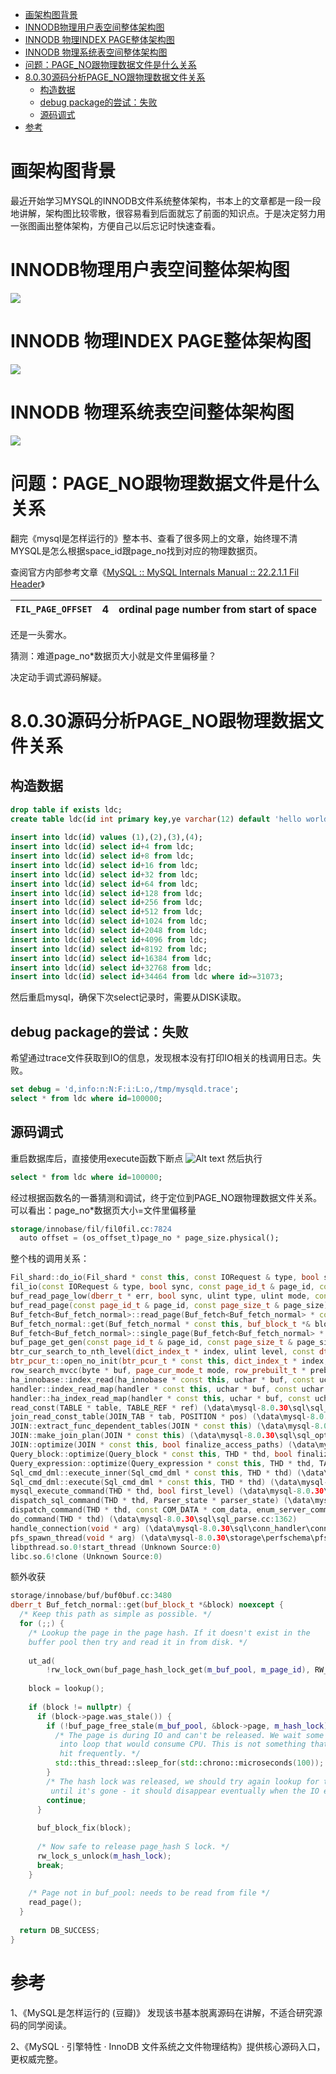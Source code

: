 - [画架构图背景](#画架构图背景)
- [INNODB物理用户表空间整体架构图](#innodb物理用户表空间整体架构图)
- [INNODB 物理INDEX PAGE整体架构图](#innodb-物理index-page整体架构图)
- [INNODB 物理系统表空间整体架构图](#innodb-物理系统表空间整体架构图)
- [问题：PAGE\_NO跟物理数据文件是什么关系](#问题page_no跟物理数据文件是什么关系)
- [8.0.30源码分析PAGE\_NO跟物理数据文件关系](#8030源码分析page_no跟物理数据文件关系)
  - [构造数据](#构造数据)
  - [debug package的尝试：失败](#debug-package的尝试失败)
  - [源码调式](#源码调式)
- [参考](#参考)

# 画架构图背景
最近开始学习MYSQL的INNODB文件系统整体架构，书本上的文章都是一段一段地讲解，架构图比较零散，很容易看到后面就忘了前面的知识点。于是决定努力用一张图画出整体架构，方便自己以后忘记时快速查看。


# INNODB物理用户表空间整体架构图
![](pic/002.png)
# INNODB 物理INDEX PAGE整体架构图
![](pic/003.png)
# INNODB 物理系统表空间整体架构图
![](pic/004.png)
# 问题：PAGE_NO跟物理数据文件是什么关系
翻完《mysql是怎样运行的》整本书、查看了很多网上的文章，始终理不清MYSQL是怎么根据space_id跟page_no找到对应的物理数据页。

查阅官方内部参考文章《[MySQL :: MySQL Internals Manual :: 22.2.1.1 Fil Header](https://dev.mysql.com/doc/internals/en/innodb-fil-header.html "MySQL :: MySQL Internals Manual :: 22.2.1.1 Fil Header")》

| `FIL_PAGE_OFFSET` | 4 | ordinal page number from start of space |
| ------------------- | - | --------------------------------------- |

还是一头雾水。

猜测：难道page_no*数据页大小就是文件里偏移量？

决定动手调式源码解疑。

# 8.0.30源码分析PAGE_NO跟物理数据文件关系

## 构造数据
```sql
drop table if exists ldc;
create table ldc(id int primary key,ye varchar(12) default 'hello world');
 
insert into ldc(id) values (1),(2),(3),(4);
insert into ldc(id) select id+4 from ldc;
insert into ldc(id) select id+8 from ldc;
insert into ldc(id) select id+16 from ldc;
insert into ldc(id) select id+32 from ldc;
insert into ldc(id) select id+64 from ldc;
insert into ldc(id) select id+128 from ldc;
insert into ldc(id) select id+256 from ldc;
insert into ldc(id) select id+512 from ldc;
insert into ldc(id) select id+1024 from ldc;
insert into ldc(id) select id+2048 from ldc;
insert into ldc(id) select id+4096 from ldc;
insert into ldc(id) select id+8192 from ldc;
insert into ldc(id) select id+16384 from ldc;
insert into ldc(id) select id+32768 from ldc;
insert into ldc(id) select id+34464 from ldc where id>=31073;
```
然后重启mysql，确保下次select记录时，需要从DISK读取。
## debug package的尝试：失败
希望通过trace文件获取到IO的信息，发现根本没有打印IO相关的栈调用日志。失败。
```sql
set debug = 'd,info:n:N:F:i:L:o,/tmp/mysqld.trace';
select * from ldc where id=100000;
```
## 源码调式
重启数据库后，直接使用execute函数下断点
![Alt text](pic/005.png)
然后执行
```sql
select * from ldc where id=100000;
```
经过根据函数名的一番猜测和调试，终于定位到PAGE_NO跟物理数据文件关系。可以看出：page_no*数据页大小=文件里偏移量
```sql
storage/innobase/fil/fil0fil.cc:7824
  auto offset = (os_offset_t)page_no * page_size.physical();
```
整个栈的调用关系：
```cpp
Fil_shard::do_io(Fil_shard * const this, const IORequest & type, bool sync, const page_id_t & page_id, const page_size_t & page_size, ulint byte_offset, ulint len, void * buf, void * message) (\data\mysql-8.0.30\storage\innobase\fil\fil0fil.cc:7826)
fil_io(const IORequest & type, bool sync, const page_id_t & page_id, const page_size_t & page_size, ulint byte_offset, ulint len, void * buf, void * message) (\data\mysql-8.0.30\storage\innobase\fil\fil0fil.cc:7981)
buf_read_page_low(dberr_t * err, bool sync, ulint type, ulint mode, const page_id_t & page_id, const page_size_t & page_size, bool unzip) (\data\mysql-8.0.30\storage\innobase\buf\buf0rea.cc:125)
buf_read_page(const page_id_t & page_id, const page_size_t & page_size) (\data\mysql-8.0.30\storage\innobase\buf\buf0rea.cc:290)
Buf_fetch<Buf_fetch_normal>::read_page(Buf_fetch<Buf_fetch_normal> * const this) (\data\mysql-8.0.30\storage\innobase\buf\buf0buf.cc:3889)
Buf_fetch_normal::get(Buf_fetch_normal * const this, buf_block_t *& block) (\data\mysql-8.0.30\storage\innobase\buf\buf0buf.cc:3512)
Buf_fetch<Buf_fetch_normal>::single_page(Buf_fetch<Buf_fetch_normal> * const this) (\data\mysql-8.0.30\storage\innobase\buf\buf0buf.cc:4084)
buf_page_get_gen(const page_id_t & page_id, const page_size_t & page_size, ulint rw_latch, buf_block_t * guess, Page_fetch mode, ut::Location location, mtr_t * mtr, bool dirty_with_no_latch) (\data\mysql-8.0.30\storage\innobase\buf\buf0buf.cc:4279)
btr_cur_search_to_nth_level(dict_index_t * index, ulint level, const dtuple_t * tuple, page_cur_mode_t mode, ulint latch_mode, btr_cur_t * cursor, ulint has_search_latch, const char * file, ulint line, mtr_t * mtr) (\data\mysql-8.0.30\storage\innobase\btr\btr0cur.cc:961)
btr_pcur_t::open_no_init(btr_pcur_t * const this, dict_index_t * index, const dtuple_t * tuple, page_cur_mode_t mode, ulint latch_mode, ulint has_search_latch, mtr_t * mtr, ut::Location location) (\data\mysql-8.0.30\storage\innobase\include\btr0pcur.h:616)
row_search_mvcc(byte * buf, page_cur_mode_t mode, row_prebuilt_t * prebuilt, ulint match_mode, const ulint direction) (\data\mysql-8.0.30\storage\innobase\row\row0sel.cc:4842)
ha_innobase::index_read(ha_innobase * const this, uchar * buf, const uchar * key_ptr, uint key_len, ha_rkey_function find_flag) (\data\mysql-8.0.30\storage\innobase\handler\ha_innodb.cc:10269)
handler::index_read_map(handler * const this, uchar * buf, const uchar * key, key_part_map keypart_map, ha_rkey_function find_flag) (\data\mysql-8.0.30\sql\handler.h:5282)
handler::ha_index_read_map(handler * const this, uchar * buf, const uchar * key, key_part_map keypart_map, ha_rkey_function find_flag) (\data\mysql-8.0.30\sql\handler.cc:3152)
read_const(TABLE * table, TABLE_REF * ref) (\data\mysql-8.0.30\sql\sql_executor.cc:3583)
join_read_const_table(JOIN_TAB * tab, POSITION * pos) (\data\mysql-8.0.30\sql\sql_executor.cc:3486)
JOIN::extract_func_dependent_tables(JOIN * const this) (\data\mysql-8.0.30\sql\sql_optimizer.cc:5706)
JOIN::make_join_plan(JOIN * const this) (\data\mysql-8.0.30\sql\sql_optimizer.cc:5226)
JOIN::optimize(JOIN * const this, bool finalize_access_paths) (\data\mysql-8.0.30\sql\sql_optimizer.cc:625)
Query_block::optimize(Query_block * const this, THD * thd, bool finalize_access_paths) (\data\mysql-8.0.30\sql\sql_select.cc:1818)
Query_expression::optimize(Query_expression * const this, THD * thd, TABLE * materialize_destination, bool create_iterators, bool finalize_access_paths) (\data\mysql-8.0.30\sql\sql_union.cc:701)
Sql_cmd_dml::execute_inner(Sql_cmd_dml * const this, THD * thd) (\data\mysql-8.0.30\sql\sql_select.cc:771)
Sql_cmd_dml::execute(Sql_cmd_dml * const this, THD * thd) (\data\mysql-8.0.30\sql\sql_select.cc:586)
mysql_execute_command(THD * thd, bool first_level) (\data\mysql-8.0.30\sql\sql_parse.cc:4604)
dispatch_sql_command(THD * thd, Parser_state * parser_state) (\data\mysql-8.0.30\sql\sql_parse.cc:5239)
dispatch_command(THD * thd, const COM_DATA * com_data, enum_server_command command) (\data\mysql-8.0.30\sql\sql_parse.cc:1959)
do_command(THD * thd) (\data\mysql-8.0.30\sql\sql_parse.cc:1362)
handle_connection(void * arg) (\data\mysql-8.0.30\sql\conn_handler\connection_handler_per_thread.cc:302)
pfs_spawn_thread(void * arg) (\data\mysql-8.0.30\storage\perfschema\pfs.cc:2942)
libpthread.so.0!start_thread (Unknown Source:0)
libc.so.6!clone (Unknown Source:0)
```
额外收获
```cpp
storage/innobase/buf/buf0buf.cc:3480
dberr_t Buf_fetch_normal::get(buf_block_t *&block) noexcept {
  /* Keep this path as simple as possible. */
  for (;;) {
    /* Lookup the page in the page hash. If it doesn't exist in the
    buffer pool then try and read it in from disk. */
 
    ut_ad(
        !rw_lock_own(buf_page_hash_lock_get(m_buf_pool, m_page_id), RW_LOCK_S));
 
    block = lookup();
 
    if (block != nullptr) {
      if (block->page.was_stale()) {
        if (!buf_page_free_stale(m_buf_pool, &block->page, m_hash_lock)) {
          /* The page is during IO and can't be released. We wait some to not go
           into loop that would consume CPU. This is not something that will be
           hit frequently. */
          std::this_thread::sleep_for(std::chrono::microseconds(100));
        }
        /* The hash lock was released, we should try again lookup for the page
         until it's gone - it should disappear eventually when the IO ends. */
        continue;
      }
 
      buf_block_fix(block);
 
      /* Now safe to release page_hash S lock. */
      rw_lock_s_unlock(m_hash_lock);
      break;
    }
 
    /* Page not in buf_pool: needs to be read from file */
    read_page();
  }
 
  return DB_SUCCESS;
}
```
# 参考

1、《MySQL是怎样运行的 (豆瓣)》 发现该书基本脱离源码在讲解，不适合研究源码的同学阅读。

2、《MySQL · 引擎特性 · InnoDB 文件系统之文件物理结构》提供核心源码入口，更权威完整。